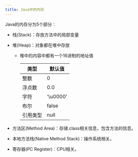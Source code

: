 ```yaml
---
title: Java中的内存
---
```



Java的内存分为5个部分：

- 栈(Stack)：存放方法中的局部变量

- 堆(Heap)：对象都在堆中存放

  - 堆中的内容中都有一个16进制的地址值

    | 类型     | 默认值   |
    | -------- | -------- |
    | 整数     | 0        |
    | 浮点数   | 0.0      |
    | 字符     | ‘\u0000’ |
    | 布尔     | false    |
    | 引用类型 | null     |

- 方法区(Method Area)：存储.class相关信息，包含方法的信息。
- 本地方法栈(Native Method Stack)：操作系统相关。
- 寄存器(PC Register)：CPU相关。

